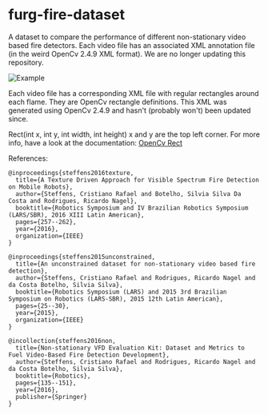 # furg-fire-dataset

A dataset to compare the performance of different non-stationary video based fire detectors. Each video file has an associated XML annotation file (in the weird OpenCv 2.4.9 XML format). We are no longer updating this repository.

![Example](https://github.com/steffensbola/furg-fire-dataset/raw/master/annotation_tool.png "Example Annotation")
 

Each video file has a corresponding XML file with regular rectangles around each flame. They are OpenCv rectangle definitions. This XML was generated using OpenCv 2.4.9 and hasn't (probably won't) been updated since.

Rect(int x, int y, int width, int height) x and y are the top left corner.
For more info, have a look at the documentation: [OpenCv Rect](https://docs.opencv.org/3.1.0/d2/d44/classcv_1_1Rect__.html)


References:
```
@inproceedings{steffens2016texture,
  title={A Texture Driven Approach for Visible Spectrum Fire Detection on Mobile Robots},
  author={Steffens, Cristiano Rafael and Botelho, Silvia Silva Da Costa and Rodrigues, Ricardo Nagel},
  booktitle={Robotics Symposium and IV Brazilian Robotics Symposium (LARS/SBR), 2016 XIII Latin American},
  pages={257--262},
  year={2016},
  organization={IEEE}
}
```

```
@inproceedings{steffens2015unconstrained,
  title={An unconstrained dataset for non-stationary video based fire detection},
  author={Steffens, Cristiano Rafael and Rodrigues, Ricardo Nagel and da Costa Botelho, Silvia Silva},
  booktitle={Robotics Symposium (LARS) and 2015 3rd Brazilian Symposium on Robotics (LARS-SBR), 2015 12th Latin American},
  pages={25--30},
  year={2015},
  organization={IEEE}
}
```

```
@incollection{steffens2016non,
  title={Non-stationary VFD Evaluation Kit: Dataset and Metrics to Fuel Video-Based Fire Detection Development},
  author={Steffens, Cristiano Rafael and Rodrigues, Ricardo Nagel and da Costa Botelho, Silvia Silva},
  booktitle={Robotics},
  pages={135--151},
  year={2016},
  publisher={Springer}
}
```
